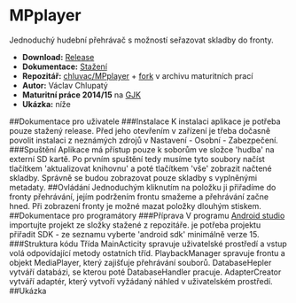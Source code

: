  # MPplayer

Jednoduchý hudební přehrávač s možností seřazovat skladby do fronty.

- **Download:** [Release](https://github.com/chluvac/MPplayer/releases/tag/1.01)
- **Dokumentace:** [Stažení](https://github.com/chluvac/MPplayer/releases/tag/Dokumentace)
- **Repozitář:** [chluvac/MPplayer](https://github.com/chluvac/MPplayer) + [fork](http://github.com/gjkcz/MPplayer) v archivu maturitních prací
- **Autor:** Václav Chlupatý
- **Maturitní práce 2014/15** na [GJK](https://github.com/gjkcz/gjkcz)
- **Ukázka:** níže

##Dokumentace pro uživatele
###Instalace
K instalaci aplikace je potřeba pouze stažený release. Před jeho otevřením v zařízení je třeba dočasně povolit instalaci z neznámých zdrojů v Nastavení - Osobní - Zabezpečení.
###Spuštění
Aplikace má přístup pouze k soborům ve složce 'hudba' na externí SD kartě. Po prvním spuštění tedy musíme tyto soubory načíst tlačítkem 'aktualizovat knihovnu' a poté tlačítkem 'vše' zobrazit načtené skladby. Správně se budou zobrazovat pouze skladby s vyplněnými metadaty.
##Ovládání
Jednoduchým kliknutím na položku ji přiřadíme do fronty přehrávání, jejím podržením frontu smažeme a přehrávání začne hned. Při zobrazení fronty je možné mazat položky dlouhým stiskem.
##Dokumentace pro programátory
###Příprava
V programu [Android studio](https://developer.android.com/sdk/index.html) importujte projekt ze složky stažené z repozitáře. je potřeba projektu přiřadit SDK - ze seznamu vyberte 'android sdk' minimálně verze 15.
###Struktura kódu
Třída MainActicity spravuje uživatelské prostředí a vstup volá odpovídající metody ostatních tříd. PlaybackManager spravuje frontu a objekt MediaPlayer, který zajišťuje přehrávání souborů. DatabaseHepler vytváří databázi, se kterou poté DatabaseHandler pracuje.
AdapterCreator vytváří adaptér, který vytvoří vyžádaný náhled v uživatelském prostředí.
##Ukázka
